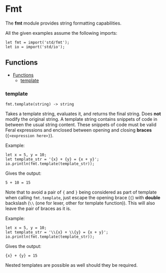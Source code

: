 # Fmt

The **fmt** module provides string formatting capabilities.

All the given examples assume the following imports:
```
let fmt = import('std/fmt');
let io = import('std/io');
```

## Functions
- [Functions](#functions)
  - [template](#template)

### template
```
fmt.template(string) -> string
```
Takes a template string, evaluates it, and returns the final string. Does **not** modify the original string.
A template string contains snippets of code in between the usual string content. These snippets of code must be valid Feral expressions and enclosed between opening and closing **braces** (`{<expression here>}`).

Example:
```
let x = 5, y = 10;
let template_str = '{x} + {y} = {x + y}';
io.println(fmt.template(template_str));
```

Gives the output:
```
5 + 10 = 15
```

Note that to avoid a pair of `{` and `}` being considered as part of template when calling `fmt.template`, just escape the opening brace (`{`) with **double** backslash (`\\` (one for lexer, other for template function)). This will also leave the pair of braces as it is.

Example:
```
let x = 5, y = 10;
let template_str = '\\{x} + \\{y} = {x + y}';
io.println(fmt.template(template_str));
```

Gives the output:
```
{x} + {y} = 15
```

Nested templates are possible as well should they be required.